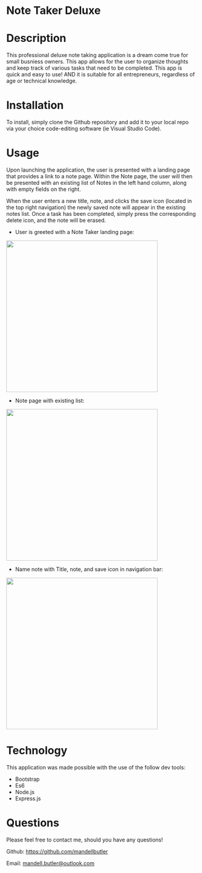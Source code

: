 # Note Taker Deluxe

# Description
This professional deluxe note taking application is a dream come true for small busniess owners. This app allows for the user to organize thoughts and keep track of various tasks that need to be completed. This app is quick and easy to use! AND it is suitable for all entrepreneurs, regardless of age or technical knowledge.

# Installation
To install, simply clone the Github repository and add it to your local repo via your choice code-editing software (ie Visual Studio Code).

# Usage
Upon launching the application, the user is presented with a landing page that provides a link to a note page. Within the Note page, the user will then be presented with an existing list of Notes in the left hand column, along with empty fields on the right. 

When the user enters a new title, note, and clicks the save icon (located in the top right navigation) the newly saved note will appear in the existing notes list. Once a task has been completed, simply press the corresponding delete icon, and the note will be erased.


* User is greeted with a Note Taker landing page:
<img src="publis/assets/images/note1.png" width="400">

* Note page with existing list:
<img src="publis/assets/images/note2.png" width="400">

* Name note with Title, note, and save icon in navigation bar:
<img src="publis/assets/images/note3.png" width="400">


# Technology
This application was made possible with the use of the follow dev tools:
* Bootstrap
* Es6
* Node.js
* Express.js



# Questions

Please feel free to contact me, should you have any questions!

Github: https://github.com/mandellbutler

Email: mandell.butler@outlook.com
